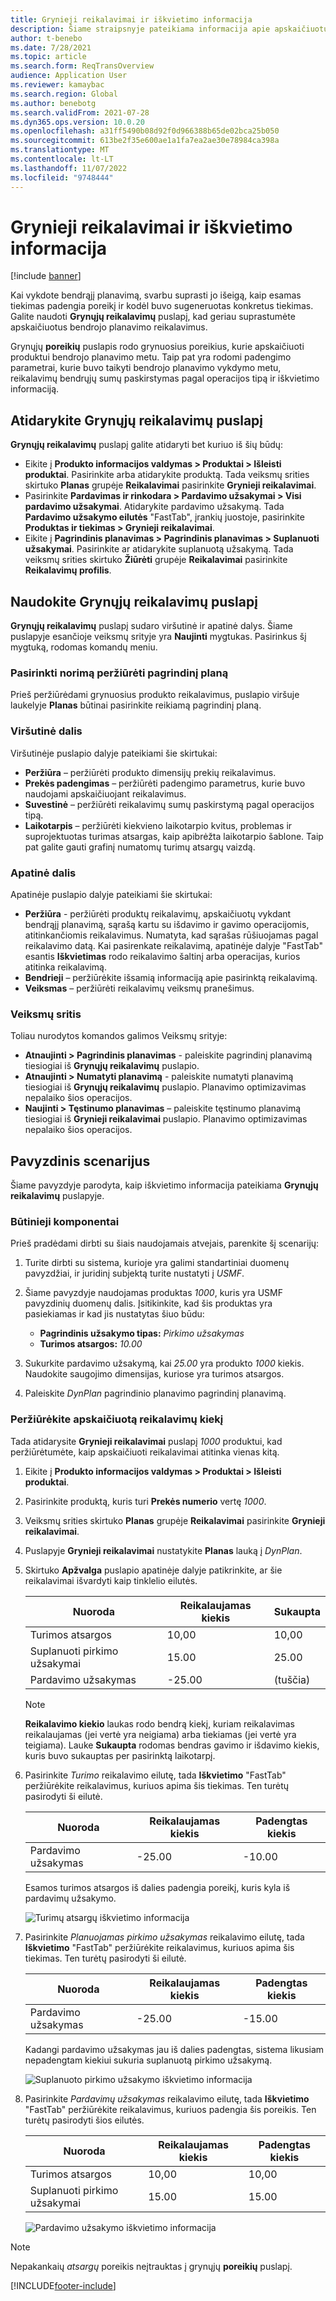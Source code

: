 ```yaml
---
title: Grynieji reikalavimai ir iškvietimo informacija
description: Šiame straipsnyje pateikiama informacija apie apskaičiuotus grynuosius poreikius ir iškvietimo informaciją.
author: t-benebo
ms.date: 7/28/2021
ms.topic: article
ms.search.form: ReqTransOverview
audience: Application User
ms.reviewer: kamaybac
ms.search.region: Global
ms.author: benebotg
ms.search.validFrom: 2021-07-28
ms.dyn365.ops.version: 10.0.20
ms.openlocfilehash: a31ff5490b08d92f0d966388b65de02bca25b050
ms.sourcegitcommit: 613be2f35e600ae1a1fa7ea2ae30e78984ca398a
ms.translationtype: MT
ms.contentlocale: lt-LT
ms.lasthandoff: 11/07/2022
ms.locfileid: "9748444"
---
```

# <a name="net-requirements-and-pegging-information"></a>Grynieji reikalavimai ir iškvietimo informacija

[!include [banner](../../includes/banner.md)]

Kai vykdote bendrąjį planavimą, svarbu suprasti jo išeigą, kaip esamas tiekimas padengia poreikį ir kodėl buvo sugeneruotas konkretus tiekimas. Galite naudoti **Grynųjų reikalavimų** puslapį, kad geriau suprastumėte apskaičiuotus bendrojo planavimo reikalavimus.

Grynųjų **poreikių** puslapis rodo grynuosius poreikius, kurie apskaičiuoti produktui bendrojo planavimo metu. Taip pat yra rodomi padengimo parametrai, kurie buvo taikyti bendrojo planavimo vykdymo metu, reikalavimų bendrųjų sumų paskirstymas pagal operacijos tipą ir iškvietimo informaciją.

## <a name="open-the-net-requirements-page"></a>Atidarykite Grynųjų reikalavimų puslapį

**Grynųjų reikalavimų** puslapį galite atidaryti bet kuriuo iš šių būdų:

- Eikite į **Produkto informacijos valdymas \> Produktai \> Išleisti produktai**. Pasirinkite arba atidarykite produktą. Tada veiksmų srities skirtuko **Planas** grupėje **Reikalavimai** pasirinkite **Grynieji reikalavimai**.
- Pasirinkite **Pardavimas ir rinkodara \> Pardavimo užsakymai \> Visi pardavimo užsakymai**. Atidarykite pardavimo užsakymą. Tada **Pardavimo užsakymo eilutės** "FastTab", įrankių juostoje, pasirinkite **Produktas ir tiekimas \> Grynieji reikalavimai**.
- Eikite į **Pagrindinis planavimas \> Pagrindinis planavimas \> Suplanuoti užsakymai**. Pasirinkite ar atidarykite suplanuotą užsakymą. Tada veiksmų srities skirtuko **Žiūrėti** grupėje **Reikalavimai** pasirinkite **Reikalavimų profilis**.

## <a name="use-the-net-requirements-page"></a>Naudokite Grynųjų reikalavimų puslapį

**Grynųjų reikalavimų** puslapį sudaro viršutinė ir apatinė dalys. Šiame puslapyje esančioje veiksmų srityje yra **Naujinti** mygtukas. Pasirinkus šį mygtuką, rodomas komandų meniu.

### <a name="select-a-master-plan-to-view"></a>Pasirinkti norimą peržiūrėti pagrindinį planą

Prieš peržiūrėdami grynuosius produkto reikalavimus, puslapio viršuje laukelyje **Planas** būtinai pasirinkite reikiamą pagrindinį planą.

### <a name="upper-section"></a>Viršutinė dalis

Viršutinėje puslapio dalyje pateikiami šie skirtukai:

- **Peržiūra** – peržiūrėti produkto dimensijų prekių reikalavimus.
- **Prekės padengimas** – peržiūrėti padengimo parametrus, kurie buvo naudojami apskaičiuojant reikalavimus.
- **Suvestinė** – peržiūrėti reikalavimų sumų paskirstymą pagal operacijos tipą.
- **Laikotarpis** – peržiūrėti kiekvieno laikotarpio kvitus, problemas ir suprojektuotas turimas atsargas, kaip apibrėžta laikotarpio šablone. Taip pat galite gauti grafinį numatomų turimų atsargų vaizdą.

### <a name="lower-section"></a>Apatinė dalis

Apatinėje puslapio dalyje pateikiami šie skirtukai:

- **Peržiūra** - peržiūrėti produktų reikalavimų, apskaičiuotų vykdant bendrąjį planavimą, sąrašą kartu su išdavimo ir gavimo operacijomis, atitinkančiomis reikalavimus. Numatyta, kad sąrašas rūšiuojamas pagal reikalavimo datą. Kai pasirenkate reikalavimą, apatinėje dalyje "FastTab" esantis **Iškvietimas** rodo reikalavimo šaltinį arba operacijas, kurios atitinka reikalavimą.
- **Bendrieji** – peržiūrėkite išsamią informaciją apie pasirinktą reikalavimą.
- **Veiksmas** – peržiūrėti reikalavimų veiksmų pranešimus.

### <a name="the-action-pane"></a>Veiksmų sritis

Toliau nurodytos komandos galimos Veiksmų srityje:

- **Atnaujinti \> Pagrindinis planavimas** - paleiskite pagrindinį planavimą tiesiogiai iš **Grynųjų reikalavimų** puslapio.
- **Atnaujinti \> Numatyti planavimą** - paleiskite numatyti planavimą tiesiogiai iš **Grynųjų reikalavimų** puslapio. Planavimo optimizavimas nepalaiko šios operacijos.
- **Naujinti \> Tęstinumo planavimas** – paleiskite tęstinumo planavimą tiesiogiai iš **Grynieji reikalavimai** puslapio. Planavimo optimizavimas nepalaiko šios operacijos.

## <a name="example-scenario"></a>Pavyzdinis scenarijus

Šiame pavyzdyje parodyta, kaip iškvietimo informacija pateikiama **Grynųjų reikalavimų** puslapyje.

### <a name="prerequisites"></a>Būtinieji komponentai

Prieš pradėdami dirbti su šiais naudojamais atvejais, parenkite šį scenarijų:

1. Turite dirbti su sistema, kurioje yra galimi standartiniai duomenų pavyzdžiai, ir juridinį subjektą turite nustatyti į *USMF*.
2. Šiame pavyzdyje naudojamas produktas *1000*, kuris yra USMF pavyzdinių duomenų dalis. Įsitikinkite, kad šis produktas yra pasiekiamas ir kad jis nustatytas šiuo būdu:

    - **Pagrindinis užsakymo tipas:** *Pirkimo užsakymas*
    - **Turimos atsargos:** *10.00*

3. Sukurkite pardavimo užsakymą, kai *25.00* yra produkto *1000* kiekis. Naudokite saugojimo dimensijas, kuriose yra turimos atsargos.
4. Paleiskite *DynPlan* pagrindinio planavimo pagrindinį planavimą.

### <a name="review-the-calculated-requirements"></a>Peržiūrėkite apskaičiuotą reikalavimų kiekį

Tada atidarysite **Grynieji reikalavimai** puslapį *1000* produktui, kad peržiūrėtumėte, kaip apskaičiuoti reikalavimai atitinka vienas kitą.

1. Eikite į **Produkto informacijos valdymas \> Produktai \> Išleisti produktai**.
1. Pasirinkite produktą, kuris turi **Prekės numerio** vertę *1000*.
1. Veiksmų srities skirtuko **Planas** grupėje **Reikalavimai** pasirinkite **Grynieji reikalavimai**.
1. Puslapyje **Grynieji reikalavimai** nustatykite **Planas** lauką į *DynPlan*.
1. Skirtuko **Apžvalga** puslapio apatinėje dalyje patikrinkite, ar šie reikalavimai išvardyti kaip tinklelio eilutės.

    | Nuoroda | Reikalaujamas kiekis | Sukaupta |
    |---|---|---|
    | Turimos atsargos | 10,00 | 10,00 |
    | Suplanuoti pirkimo užsakymai | 15.00 | 25.00 |
    | Pardavimo užsakymas | -25.00 | (tuščia) |

    > [!NOTE]
    > **Reikalavimo kiekio** laukas rodo bendrą kiekį, kuriam reikalavimas reikalaujamas (jei vertė yra neigiama) arba tiekiamas (jei vertė yra teigiama). Lauke **Sukaupta** rodomas bendras gavimo ir išdavimo kiekis, kuris buvo sukauptas per pasirinktą laikotarpį.

1. Pasirinkite *Turimo* reikalavimo eilutę, tada **Iškvietimo** "FastTab" peržiūrėkite reikalavimus, kuriuos apima šis tiekimas. Ten turėtų pasirodyti ši eilutė.

    | Nuoroda | Reikalaujamas kiekis | Padengtas kiekis |
    |---|---|---|
    | Pardavimo užsakymas | -25.00 | -10.00 |

    Esamos turimos atsargos iš dalies padengia poreikį, kuris kyla iš pardavimų užsakymo.

    ![Turimų atsargų iškvietimo informacija](media/pegging-on-hand.png "Turimų atsargų iškvietimo informacija")

1. Pasirinkite *Planuojamas pirkimo užsakymas* reikalavimo eilutę, tada **Iškvietimo** "FastTab" peržiūrėkite reikalavimus, kuriuos apima šis tiekimas. Ten turėtų pasirodyti ši eilutė.

    | Nuoroda | Reikalaujamas kiekis | Padengtas kiekis |
    |---|---|---|
    | Pardavimo užsakymas | -25.00 | -15.00 |

    Kadangi pardavimo užsakymas jau iš dalies padengtas, sistema likusiam nepadengtam kiekiui sukuria suplanuotą pirkimo užsakymą.

    ![Suplanuoto pirkimo užsakymo iškvietimo informacija](media/pegging-planned-purchase-order.png "Suplanuoto pirkimo užsakymo iškvietimo informacija")

1. Pasirinkite *Pardavimų užsakymas* reikalavimo eilutę, tada **Iškvietimo** "FastTab" peržiūrėkite reikalavimus, kuriuos padengia šis poreikis. Ten turėtų pasirodyti šios eilutės.

    | Nuoroda | Reikalaujamas kiekis | Padengtas kiekis |
    |---|---|---|
    | Turimos atsargos | 10,00 | 10,00 |
    | Suplanuoti pirkimo užsakymai | 15.00 | 15.00 |

    ![Pardavimo užsakymo iškvietimo informacija](media/pegging-planned-purchase-order.png "Pardavimo užsakymo iškvietimo informacija")

> [!NOTE]
> Nepakankaių *atsargų* poreikis neįtrauktas į grynųjų **poreikių** puslapį.

[!INCLUDE[footer-include](../../../includes/footer-banner.md)]
